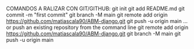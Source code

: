 COMANDOS A RALIZAR CON GIT/GITHUB:
git init
git add README.md
git commit -m "first commit"
git branch -M main
git remote add origin https://github.com/matiascala90/ABM-django.git
git push -u origin main
…or push an existing repository from the command line
git remote add origin https://github.com/matiascala90/ABM-django.git
git branch -M main
git push -u origin main
